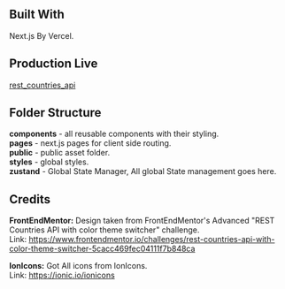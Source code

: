 ## Built With

Next.js By Vercel.

## Production Live

[rest_countries_api](https://rest-countries-api-ashen.vercel.app)

## Folder Structure

**components** - all reusable components with their styling.  
**pages** - next.js pages for client side routing.  
**public** - public asset folder.  
**styles** - global styles.  
**zustand** - Global State Manager, All global State management goes here.

## Credits

**FrontEndMentor:** Design taken from FrontEndMentor's Advanced "REST Countries API with color theme switcher" challenge.  
Link: https://www.frontendmentor.io/challenges/rest-countries-api-with-color-theme-switcher-5cacc469fec04111f7b848ca

**IonIcons:** Got All icons from IonIcons.  
Link: https://ionic.io/ionicons
